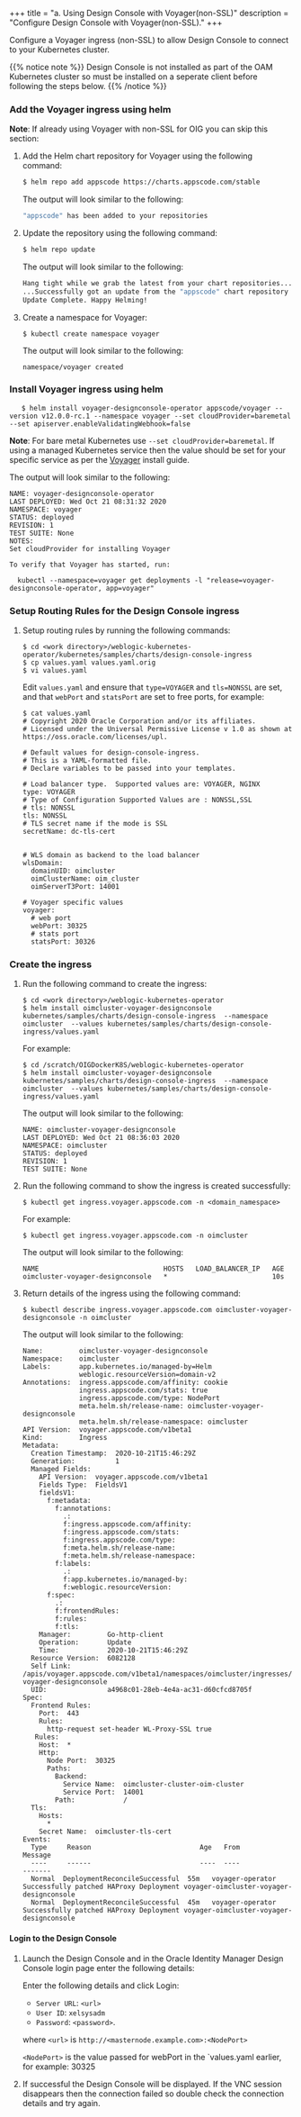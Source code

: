 +++
title = "a. Using Design Console with Voyager(non-SSL)"
description = "Configure Design Console with Voyager(non-SSL)."
+++

Configure a Voyager ingress (non-SSL) to allow Design Console to connect to your Kubernetes cluster.

{{% notice note %}}
Design Console is not installed as part of the OAM Kubernetes cluster so must be installed on a seperate client before following the steps below.
{{% /notice %}}


### Add the Voyager ingress using helm

**Note**: If already using Voyager with non-SSL for OIG you can skip this section:

1. Add the Helm chart repository for Voyager using the following command:

   ```bash
   $ helm repo add appscode https://charts.appscode.com/stable
   ```
   
   The output will look similar to the following:

   ```bash
   "appscode" has been added to your repositories
   ```
1. Update the repository using the following command:

   ```bash
   $ helm repo update
   ```
   
   The output will look similar to the following:

   ```bash
   Hang tight while we grab the latest from your chart repositories...
   ...Successfully got an update from the "appscode" chart repository
   Update Complete. Happy Helming!
   ```

1. Create a namespace for Voyager:

   ```
   $ kubectl create namespace voyager
   ```
   
   The output will look similar to the following:
   
   ```
   namespace/voyager created
   ```  

### Install Voyager ingress using helm

```
   $ helm install voyager-designconsole-operator appscode/voyager --version v12.0.0-rc.1 --namespace voyager --set cloudProvider=baremetal --set apiserver.enableValidatingWebhook=false
   ```

   **Note**: For bare metal Kubernetes use `--set cloudProvider=baremetal`. If using a managed Kubernetes service then the value should be set for your specific service as per the [Voyager](https://voyagermesh.com/docs/6.0.0/setup/install/) install guide.

   The output will look similar to the following:
   
   ```
   NAME: voyager-designconsole-operator
   LAST DEPLOYED: Wed Oct 21 08:31:32 2020
   NAMESPACE: voyager
   STATUS: deployed
   REVISION: 1
   TEST SUITE: None
   NOTES:
   Set cloudProvider for installing Voyager

   To verify that Voyager has started, run:

     kubectl --namespace=voyager get deployments -l "release=voyager-designconsole-operator, app=voyager"
   ```

### Setup Routing Rules for the Design Console ingress

1. Setup routing rules by running the following commands:

   ```
   $ cd <work directory>/weblogic-kubernetes-operator/kubernetes/samples/charts/design-console-ingress
   $ cp values.yaml values.yaml.orig
   $ vi values.yaml
   ```

   Edit `values.yaml` and ensure that `type=VOYAGER` and `tls=NONSSL` are set, and that `webPort` and `statsPort` are set to free ports, for example:
   
   ```
   $ cat values.yaml
   # Copyright 2020 Oracle Corporation and/or its affiliates.
   # Licensed under the Universal Permissive License v 1.0 as shown at https://oss.oracle.com/licenses/upl.

   # Default values for design-console-ingress.
   # This is a YAML-formatted file.
   # Declare variables to be passed into your templates.

   # Load balancer type.  Supported values are: VOYAGER, NGINX
   type: VOYAGER
   # Type of Configuration Supported Values are : NONSSL,SSL
   # tls: NONSSL
   tls: NONSSL
   # TLS secret name if the mode is SSL
   secretName: dc-tls-cert


   # WLS domain as backend to the load balancer
   wlsDomain:
     domainUID: oimcluster
     oimClusterName: oim_cluster
     oimServerT3Port: 14001

   # Voyager specific values
   voyager:
     # web port
     webPort: 30325
     # stats port
     statsPort: 30326
   ```

### Create the ingress

1. Run the following command to create the ingress:
   
   ```
   $ cd <work directory>/weblogic-kubernetes-operator
   $ helm install oimcluster-voyager-designconsole kubernetes/samples/charts/design-console-ingress  --namespace oimcluster  --values kubernetes/samples/charts/design-console-ingress/values.yaml
   ```
  
   For example:
   
   ```
   $ cd /scratch/OIGDockerK8S/weblogic-kubernetes-operator
   $ helm install oimcluster-voyager-designconsole kubernetes/samples/charts/design-console-ingress  --namespace oimcluster  --values kubernetes/samples/charts/design-console-ingress/values.yaml
   ```
   
   The output will look similar to the following:

   ```
   NAME: oimcluster-voyager-designconsole
   LAST DEPLOYED: Wed Oct 21 08:36:03 2020
   NAMESPACE: oimcluster
   STATUS: deployed
   REVISION: 1
   TEST SUITE: None

   ```

1. Run the following command to show the ingress is created successfully:

   ```
   $ kubectl get ingress.voyager.appscode.com -n <domain_namespace>
   ```
   
   For example:
   
   ```
   $ kubectl get ingress.voyager.appscode.com -n oimcluster
   ```
   
   The output will look similar to the following:

   ```  
   NAME                               HOSTS   LOAD_BALANCER_IP   AGE
   oimcluster-voyager-designconsole   *                          10s
   ```
   
1. Return details of the ingress using the following command:

   ```
   $ kubectl describe ingress.voyager.appscode.com oimcluster-voyager-designconsole -n oimcluster
   ```
   
   The output will look similar to the following:
   
   ```
   Name:         oimcluster-voyager-designconsole
   Namespace:    oimcluster
   Labels:       app.kubernetes.io/managed-by=Helm
                 weblogic.resourceVersion=domain-v2
   Annotations:  ingress.appscode.com/affinity: cookie
                 ingress.appscode.com/stats: true
                 ingress.appscode.com/type: NodePort
                 meta.helm.sh/release-name: oimcluster-voyager-designconsole
                 meta.helm.sh/release-namespace: oimcluster
   API Version:  voyager.appscode.com/v1beta1
   Kind:         Ingress
   Metadata:
     Creation Timestamp:  2020-10-21T15:46:29Z
     Generation:          1
     Managed Fields:
       API Version:  voyager.appscode.com/v1beta1
       Fields Type:  FieldsV1
       fieldsV1:
         f:metadata:
           f:annotations:
             .:
             f:ingress.appscode.com/affinity:
             f:ingress.appscode.com/stats:
             f:ingress.appscode.com/type:
             f:meta.helm.sh/release-name:
             f:meta.helm.sh/release-namespace:
           f:labels:
             .:
             f:app.kubernetes.io/managed-by:
             f:weblogic.resourceVersion:
         f:spec:
           .:
           f:frontendRules:
           f:rules:
           f:tls:
       Manager:         Go-http-client
       Operation:       Update
       Time:            2020-10-21T15:46:29Z
     Resource Version:  6082128
     Self Link:         /apis/voyager.appscode.com/v1beta1/namespaces/oimcluster/ingresses/oimcluster-voyager-designconsole
     UID:               a4968c01-28eb-4e4a-ac31-d60cfcd8705f
   Spec:
     Frontend Rules:
       Port:  443
       Rules:
         http-request set-header WL-Proxy-SSL true
      Rules:
       Host:  *
       Http:
         Node Port:  30325
         Paths:
           Backend:
             Service Name:  oimcluster-cluster-oim-cluster
             Service Port:  14001
           Path:            /
     Tls:
       Hosts:
         *
       Secret Name:  oimcluster-tls-cert
   Events:
     Type     Reason                           Age   From              Message
     ----     ------                           ----  ----              -------
     Normal  DeploymentReconcileSuccessful  55m   voyager-operator  Successfully patched HAProxy Deployment voyager-oimcluster-voyager-designconsole
     Normal  DeploymentReconcileSuccessful  45m   voyager-operator  Successfully patched HAProxy Deployment voyager-oimcluster-voyager-designconsole
   ```   
   
#### Login to the Design Console

1. Launch the Design Console and in the Oracle Identity Manager Design Console login page enter the following details: 

   Enter the following details and click Login:
   * `Server URL`: `<url>`
   * `User ID`: `xelsysadm`
   * `Password`: `<password>`.

   where `<url>` is `http://<masternode.example.com>:<NodePort>`
   
   `<NodePort>` is the value passed for webPort in the `values.yaml earlier, for example: 30325
   

1. If successful the Design Console will be displayed. If the VNC session disappears then the connection failed so double check the connection details and try again.

